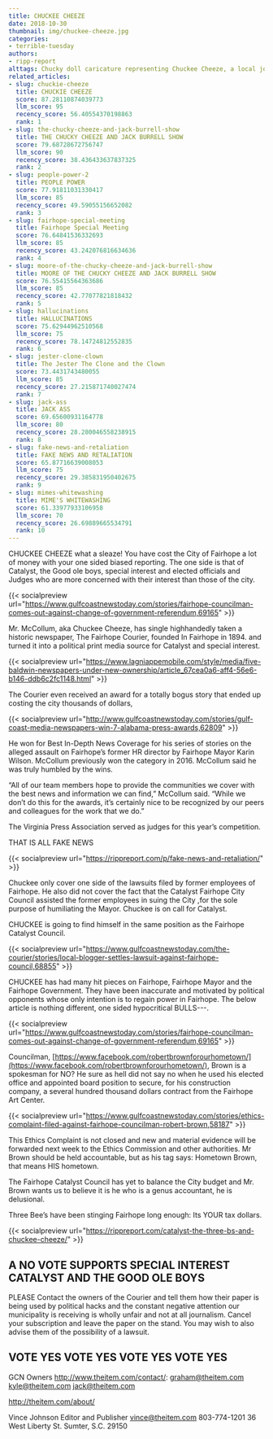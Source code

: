 ```yaml
---
title: CHUCKEE CHEEZE
date: 2018-10-30
thumbnail: img/chuckee-cheeze.jpg
categories:
- terrible-tuesday
authors:
- ripp-report
alttags: Chucky doll caricature representing Chuckee Cheeze, a local journalist criticized in an article about Fairhope politics
related_articles:
- slug: chuckie-cheeze
  title: CHUCKIE CHEEZE
  score: 87.28110874039773
  llm_score: 95
  recency_score: 56.40554370198863
  rank: 1
- slug: the-chucky-cheeze-and-jack-burrell-show
  title: THE CHUCKY CHEEZE AND JACK BURRELL SHOW
  score: 79.68728672756747
  llm_score: 90
  recency_score: 38.436433637837325
  rank: 2
- slug: people-power-2
  title: PEOPLE POWER
  score: 77.91811031330417
  llm_score: 85
  recency_score: 49.59055156652082
  rank: 3
- slug: fairhope-special-meeting
  title: Fairhope Special Meeting
  score: 76.64841536332693
  llm_score: 85
  recency_score: 43.242076816634636
  rank: 4
- slug: moore-of-the-chucky-cheeze-and-jack-burrell-show
  title: MOORE OF THE CHUCKY CHEEZE AND JACK BURRELL SHOW
  score: 76.55415564363686
  llm_score: 85
  recency_score: 42.77077821818432
  rank: 5
- slug: hallucinations
  title: HALLUCINATIONS
  score: 75.62944962510568
  llm_score: 75
  recency_score: 78.14724812552835
  rank: 6
- slug: jester-clone-clown
  title: The Jester The Clone and the Clown
  score: 73.4431743480055
  llm_score: 85
  recency_score: 27.215871740027474
  rank: 7
- slug: jack-ass
  title: JACK ASS
  score: 69.65600931164778
  llm_score: 80
  recency_score: 28.280046558238915
  rank: 8
- slug: fake-news-and-retaliation
  title: FAKE NEWS AND RETALIATION
  score: 65.87716639008053
  llm_score: 75
  recency_score: 29.385831950402675
  rank: 9
- slug: mimes-whitewashing
  title: MIME'S WHITEWASHING
  score: 61.33977933106958
  llm_score: 70
  recency_score: 26.69889665534791
  rank: 10
---
```

CHUCKEE CHEEZE what a sleaze! You have cost the City of Fairhope a lot of money with your one sided biased reporting. The one side is that of Catalyst, the Good ole boys, special interest and elected officials and Judges who are more concerned with their interest than those of the city.

{{< socialpreview url="https://www.gulfcoastnewstoday.com/stories/fairhope-councilman-comes-out-against-change-of-government-referendum,69165" >}}

Mr. McCollum, aka Chuckee Cheeze, has single highhandedly taken a historic newspaper, The Fairhope Courier, founded In Fairhope in 1894. and turned it into a political print media source for Catalyst and special interest.

{{< socialpreview url="https://www.lagniappemobile.com/style/media/five-baldwin-newspapers-under-new-ownership/article_67cea0a6-aff4-56e6-b146-ddb6c2fc1148.html" >}}

The Courier even received an award for a totally bogus story that ended up costing the city thousands of dollars,

{{< socialpreview url="http://www.gulfcoastnewstoday.com/stories/gulf-coast-media-newspapers-win-7-alabama-press-awards,62809" >}}

He won for Best In-Depth News Coverage for his series of stories on the alleged assault on Fairhope’s former HR director by Fairhope Mayor Karin Wilson. McCollum previously won the category in 2016. McCollum said he was truly humbled by the wins.

“All of our team members hope to provide the communities we cover with the best news and information we can find,” McCollum said. “While we don’t do this for the awards, it’s certainly nice to be recognized by our peers and colleagues for the work that we do.”

The Virginia Press Association served as judges for this year’s competition.

THAT IS ALL FAKE NEWS

{{< socialpreview url="https://rippreport.com/p/fake-news-and-retaliation/" >}}

Chuckee only cover one side of the lawsuits filed by former employees of Fairhope. He also did not cover the fact that the Catalyst Fairhope City Council assisted the former employees in suing the City ,for the sole purpose of humiliating the Mayor. Chuckee is on call for Catalyst.

CHUCKEE is going to find himself in the same position as the Fairhope Catalyst Council.

{{< socialpreview url="https://www.gulfcoastnewstoday.com/the-courier/stories/local-blogger-settles-lawsuit-against-fairhope-council,68855" >}}

CHUCKEE has had many hit pieces on Fairhope, Fairhope Mayor and the Fairhope Government. They have been inaccurate and motivated by political opponents whose only intention is to regain power in Fairhope. The below article is nothing different, one sided hypocritical BULLS---.

{{< socialpreview url="https://www.gulfcoastnewstoday.com/stories/fairhope-councilman-comes-out-against-change-of-government-referendum,69165" >}}

Councilman, [https://www.facebook.com/robertbrownforourhometown/](https://www.facebook.com/robertbrownforourhometown/), Brown is a spokesman for NO? He sure as hell did not say no when he used his elected office and appointed board position to secure, for his construction company, a several hundred thousand dollars contract from the Fairhope Art Center.

{{< socialpreview url="https://www.gulfcoastnewstoday.com/stories/ethics-complaint-filed-against-fairhope-councilman-robert-brown,58187" >}}

This Ethics Complaint is not closed and new and material evidence will be forwarded next week to the Ethics Commission and other authorities. Mr Brown should be held accountable, but as his tag says: Hometown Brown, that means HIS hometown.

The Fairhope Catalyst Council has yet to balance the City budget and Mr. Brown wants us to believe it is he who is a genus accountant, he is delusional.

Three Bee’s have been stinging Fairhope long enough: Its YOUR tax dollars.

{{< socialpreview url="https://rippreport.com/catalyst-the-three-bs-and-chuckee-cheeze/" >}}

## A NO VOTE SUPPORTS SPECIAL INTEREST CATALYST AND THE GOOD OLE BOYS

PLEASE Contact the owners of the Courier and tell them how their paper is being used by political hacks and the constant negative attention our municipality is receiving is wholly unfair and not at all journalism. Cancel your subscription and leave the paper on the stand. You may wish to also advise them of the possibility of a lawsuit.

## VOTE YES VOTE YES VOTE YES VOTE YES

GCN Owners http://www.theitem.com/contact/: graham@theitem.com kyle@theitem.com jack@theitem.com

http://theitem.com/about/

Vince Johnson Editor and Publisher vince@theitem.com 803-774-1201 36 West Liberty St. Sumter, S.C. 29150
